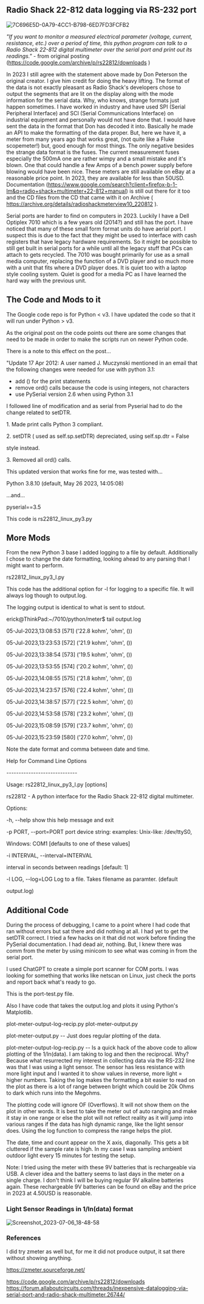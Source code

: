 Radio Shack 22-812 data logging via RS-232 port
-----------------------------------------------

![7C696E5D-0A79-4CC1-B798-6ED7FD3FCFB2](https://github.com/erickclasen/Radio-Shack-22-812-Meter-RS-232-Port-Meterview-ish-Code/assets/51176457/7b070cb9-20ef-46c1-9cfc-11e1431a8dcf)


*"If you want to monitor a measured electrical parameter (voltage,
current, resistance, etc.) over a period of time, this python program
can talk to a Radio Shack 22-812 digital multimeter over the serial port
and print out its readings."* - from original posting
(<https://code.google.com/archive/p/rs22812/downloads> )

In 2023 I still agree with the statement above made by Don Peterson the
original creator. I give him credit for doing the heavy lifting. The
format of the data is not exactly pleasant as Radio Shack's developers
chose to output the segments that are lit on the display along with the
mode information for the serial data. Why, who knows, strange formats
just happen sometimes. I have worked in industry and have used SPI
(Serial Peripheral Interface) and SCI (Serial Communications Interface)
on industrial equipment and personally would not have done that. I would
have sent the data in the format that Don has decoded it into. Basically
he made an API to make the formatting of the data proper. But, here we
have it, a meter from many years ago that works great, (not quite like a
Fluke scopemeter!) but, good enough for most things. The only negative
besides the strange data format is the fuses. The current measurement
fuses especially the 500mA one are rather wimpy and a small mistake and
it's blown. One that could handle a few Amps of a bench power supply
before blowing would have been nice. These meters are still available on
eBay at a reasonable price point. In 2023, they are available for less
than 50USD. Documentation
(<https://www.google.com/search?client=firefox-b-1-lm&q=radio+shack+multimeter+22-812+manual>)
is still out there for it too and the CD files from the CD that came
with it on Archive (
<https://archive.org/details/radioshackmeterview10_220812> ).

Serial ports are harder to find on computers in 2023. Luckily I have a
Dell Optiplex 7010 which is a few years old (2014?) and still has the port. I have noticed
that many of these small form format units do have aerial port. I
suspect this is due to the fact that they might be used to interface
with cash registers that have legacy hardware requirements. So it might
be possible to still get built in serial ports for a while until all the
legacy stuff that PCs can attach to gets recycled. The 7010 was bought
primarily for use as a small media computer, replacing the function of a
DVD player and so much more with a unit that fits where a DVD player
does. It is quiet too with a laptop style cooling system. Quiet is good
for a media PC as I have learned the hard way with the previous unit.

The Code and Mods to it
-----------------------

The Google code repo is for Python \< v3. I have updated the code so
that it will run under Python \> v3.


As the original post on the code points out there are some changes that
need to be made in order to make the scripts run on newer Python code.

There is a note to this effect on the post...

"Update 17 Apr 2012: A user named J. Muczynski mentioned in an email
that the following changes were needed for use with python 3.1:

-   add () for the print statements
-   remove ord() calls because the code is using integers, not
    characters
-   use PySerial version 2.6 when using Python 3.1



I followed line of modification and as serial from Pyserial had to do
the change related to setDTR.

1\. Made print calls Python 3 compliant.

2\. setDTR ( used as self.sp.setDTR) depreciated, using self.sp.dtr =
False

style instead.

3\. Removed all ord() calls.

This updated version that works fine for me, was tested with\...

Python 3.8.10 (default, May 26 2023, 14:05:08)

\...and\...

pyserial==3.5

This code is rs22812\_linux\_py3.py

More Mods
---------

From the new Python 3 base I added logging to a file by default.
Additionally I chose to change the date formatting, looking ahead to any
parsing that I might want to perform.

rs22812\_linux\_py3\_l.py

This code has the additional option for -l for logging to a specific
file. It will always log though to output.log.

The logging output is identical to what is sent to stdout.

erick\@ThinkPad:\~/7010/python/meter\$ tail output.log

05-Jul-2023,13:08:53 \[571\] (\'22.8 kohm\', \'ohm\', ())

05-Jul-2023,13:23:53 \[572\] (\'21.9 kohm\', \'ohm\', ())

05-Jul-2023,13:38:54 \[573\] (\'19.5 kohm\', \'ohm\', ())

05-Jul-2023,13:53:55 \[574\] (\'20.2 kohm\', \'ohm\', ())

05-Jul-2023,14:08:55 \[575\] (\'21.8 kohm\', \'ohm\', ())

05-Jul-2023,14:23:57 \[576\] (\'22.4 kohm\', \'ohm\', ())

05-Jul-2023,14:38:57 \[577\] (\'22.5 kohm\', \'ohm\', ())

05-Jul-2023,14:53:58 \[578\] (\'23.2 kohm\', \'ohm\', ())

05-Jul-2023,15:08:59 \[579\] (\'23.7 kohm\', \'ohm\', ())

05-Jul-2023,15:23:59 \[580\] (\'27.0 kohm\', \'ohm\', ())

Note the date format and comma between date and time.

Help for Command Line Options

\-\-\-\-\-\-\-\-\-\-\-\-\-\-\-\-\-\-\-\-\-\-\-\-\-\-\-\--

Usage: rs22812\_linux\_py3\_l.py \[options\]

rs22812 - A python interface for the Radio Shack 22-812 digital
multimeter.

Options:

-h, \--help show this help message and exit

-p PORT, \--port=PORT port device string: examples: Unix-like:
/dev/ttyS0,

Windows: COM1 \[defaults to one of these values\]

-i INTERVAL, \--interval=INTERVAL

interval in seconds between readings \[default: 1\]

-l LOG, \--log=LOG Log to a file. Takes filename as paramter. (default

output.log)

Additional Code
---------------

During the process of debugging, I came to a point where I had code that
ran without errors but sat there and did nothing at all. I had yet to
get the setDTR correct. I tried a few hacks on it that did not work
before finding the PySerial documentation. I had dead air, nothing. But,
I knew there was comm from the meter by using minicom to see what was
coming in from the serial port.

I used ChatGPT to create a simple port scanner for COM ports. I was
looking for something that works like netscan on Linux, just check the
ports and report back what's ready to go.

This is the port-test.py file.

Also I have code that takes the output.log and plots it using Python's
Matplotlib.

plot-meter-output-log-recip.py plot-meter-output.py

plot-meter-output.py -- Just does regular plotting of the data.

plot-meter-output-log-recip.py -- Is a quick hack of the above code to
allow plotting of the 1/ln(data). I am taking to log and then the
reciprocal. Why? Because what resurrected my interest in collecting data
via the RS-232 line was that I was using a light sensor. The sensor has
less resistance with more light input and I wanted it to show values in
reverse, more light = higher numbers. Taking the log makes the
formatting a bit easier to read on the plot as there is a lot of range
between bright which could be 20k Ohms to dark which runs into the
Megohms.

The plotting code will ignore OF (Overflows). It will not show them on
the plot in other words. It is best to take the meter out of auto
ranging and make it stay in one range or else the plot will not reflect
reality as it will jump into various ranges if the data has high dynamic
range, like the light sensor does. Using the log function to compress
the range helps the plot.

The date, time and count appear on the X axis, diagonally. This gets a
bit cluttered if the sample rate is high. In my case I was sampling
ambient outdoor light every 15 minutes for testing the setup.

Note: I tried using the meter with these 9V batteries that is
rechargeable via USB. A clever idea and the battery seems to last days
in the meter on a single charge. I don't think I will be buying regular
9V alkaline batteries again. These rechargeable 9V batteries can be
found on eBay and the price in 2023 at 4.50USD is reasonable.

### Light Sensor Readings in 1/ln(data) format

![Screenshot_2023-07-06_18-48-58](https://github.com/erickclasen/Radio-Shack-22-812-Meter-RS-232-Port-Meterview-ish-Code/assets/51176457/0f8ac658-c2ac-4cbd-9a10-83fe999a3b83)


[](https://zmeter.sourceforge.net/)

### References

I did try zmeter as well but, for me it did not produce output, it sat
there without showing anything.

<https://zmeter.sourceforge.net/>

<https://code.google.com/archive/p/rs22812/downloads>
<https://forum.allaboutcircuits.com/threads/inexpensive-datalogging-via-serial-port-and-radio-shack-multimeter.26744/>
